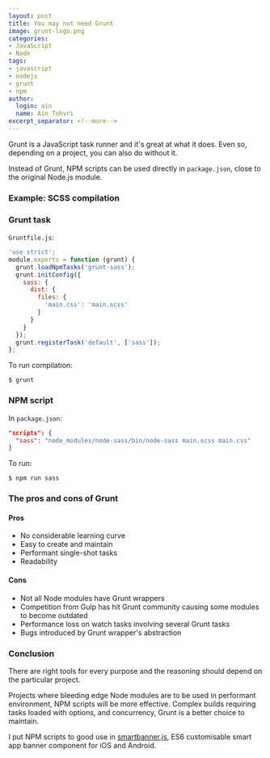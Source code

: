 ```yaml
---
layout: post
title: You may not need Grunt
image: grunt-logo.png
categories:
- JavaScript
- Node
tags:
- javascript
- nodejs
- grunt
- npm
author:
  login: ain
  name: Ain Tohvri
excerpt_separator: <!--more-->
---
```

Grunt is a JavaScript task runner and it's great at what it does. Even so, depending on a project, you can also do without it.<!--more-->

Instead of Grunt, NPM scripts can be used directly in `package.json`, close to the original Node.js module.

### Example: SCSS compilation

### Grunt task

`Gruntfile.js`:

```javascript
'use strict';
module.exports = function (grunt) {
  grunt.loadNpmTasks('grunt-sass');
  grunt.initConfig({
    sass: {
      dist: {
        files: {
          'main.css': 'main.scss'
        }
      }
    }
  });
  grunt.registerTask('default', ['sass']);
};
```

To run compilation:

```
$ grunt
```

### NPM script

In `package.json`:

```json
"scripts": {
  "sass": "node_modules/node-sass/bin/node-sass main.scss main.css"
}
```

To run:

```
$ npm run sass
```

### The pros and cons of Grunt

#### Pros

- No considerable learning curve
- Easy to create and maintain
- Performant single-shot tasks
- Readability

#### Cons

- Not all Node modules have Grunt wrappers
- Competition from Gulp has hit Grunt community causing some modules to become outdated
- Performance loss on watch tasks involving several Grunt tasks
- Bugs introduced by Grunt wrapper's abstraction

### Conclusion

There are right tools for every purpose and the reasoning should depend on the particular project.

Projects where bleeding edge Node modules are to be used in performant environment, NPM scripts will be more effective. Complex builds requiring tasks loaded with options, and concurrency, Grunt is a better choice to maintain.

I put NPM scripts to good use in [smartbanner.js](https://github.com/ain/smartbanner.js/blob/918049219a39bd1e9d6b139a6019d7ca58f2ef17/package.json#L37-L51 "ECMAScript 6 based component for customisable smart app banners"), ES6 customisable smart app banner component for iOS and Android.
